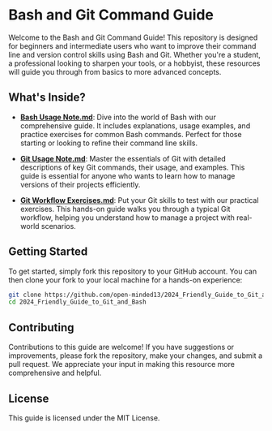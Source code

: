 # Bash and Git Command Guide

Welcome to the Bash and Git Command Guide! This repository is designed for beginners and intermediate users who want to improve their command line and version control skills using Bash and Git. Whether you're a student, a professional looking to sharpen your tools, or a hobbyist, these resources will guide you through from basics to more advanced concepts.

## What's Inside?

- [**Bash Usage Note.md**](Bash%20Usage%20Note.md): Dive into the world of Bash with our comprehensive guide. It includes explanations, usage examples, and practice exercises for common Bash commands. Perfect for those starting or looking to refine their command line skills.

- [**Git Usage Note.md**](Git%20Usage%20Note.md): Master the essentials of Git with detailed descriptions of key Git commands, their usage, and examples. This guide is essential for anyone who wants to learn how to manage versions of their projects efficiently.

- [**Git Workflow Exercises.md**](Git%20Workflow%20Exercises.md): Put your Git skills to test with our practical exercises. This hands-on guide walks you through a typical Git workflow, helping you understand how to manage a project with real-world scenarios.

## Getting Started

To get started, simply fork this repository to your GitHub account. You can then clone your fork to your local machine for a hands-on experience:

```bash
git clone https://github.com/open-minded13/2024_Friendly_Guide_to_Git_and_Bash.git
cd 2024_Friendly_Guide_to_Git_and_Bash
```

## Contributing

Contributions to this guide are welcome! If you have suggestions or improvements, please fork the repository, make your changes, and submit a pull request. We appreciate your input in making this resource more comprehensive and helpful.

## License

This guide is licensed under the MIT License.
